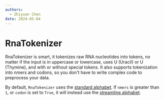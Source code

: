 ```yaml
---
authors:
  - Zhiyuan Chen
date: 2024-05-04
---
```


# RnaTokenizer

RnaTokenizer is smart, it tokenizes raw RNA nucleotides into tokens, no matter if the input is in uppercase or lowercase, uses U (Uracil) or U (Thymine), and with or without special tokens.
It also supports tokenization into nmers and codons, so you don't have to write complex code to preprocess your data.

By default, `RnaTokenizer` uses the [standard alphabet](#standard-alphabet).
If `nmers` is greater than `1`, or `codon` is set to `True`, it will instead use the [streamline alphabet](#streamline-alphabet).
